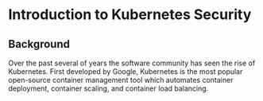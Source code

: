 # Introduction to Kubernetes Security

## Background

Over the past several of years the software community has seen the rise of Kubernetes. First developed by Google, Kubernetes is the most popular open-source container management tool which automates container deployment, container scaling, and container load balancing. 